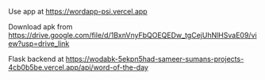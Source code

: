 Use app at https://wordapp-psi.vercel.app

Download apk from https://drive.google.com/file/d/1BxnVnyFbQOEQEDw_tgCejUhNlHSvaE09/view?usp=drive_link

Flask backend at https://wodabk-5ekpn5had-sameer-sumans-projects-4cb0b5be.vercel.app/api/word-of-the-day
